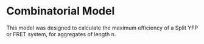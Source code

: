 # Combinatorial Model

This model was designed to calculate the maximum efficiency of a Split YFP or FRET system, for aggregates of length n.

<object width="100%" height="800px" data="http://2017.igem.org/wiki/images/6/65/Amyloid_Combinatorics.pdf"></object>

